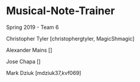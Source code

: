 # Musical-Note-Trainer
Spring 2019 - Team 6


Christopher Tyler [christophergtyler, MagicShmagic]

Alexander Mains []

Jose Chapa []

Mark Dziuk [mdziuk37,kvf069]

